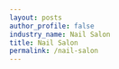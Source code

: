 ```yaml
---
layout: posts 
author_profile: false 
industry_name: Nail Salon
title: Nail Salon
permalink: /nail-salon
---
```


